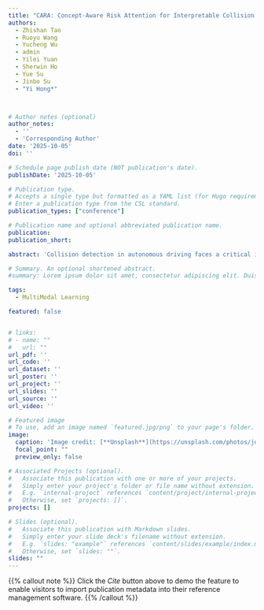 ```yaml
---
title: "CARA: Concept-Aware Risk Attention for Interpretable Collision Prediction"
authors:
  - Zhishan Tao
  - Ruoyu Wang
  - Yucheng Wu
  - admin
  - Yilei Yuan
  - Sherwin Ho
  - Yue Su
  - Jinbo Su
  - "Yi Hong*"



# Author notes (optional)
author_notes:
  - ''
  - 'Corresponding Author'
date: '2025-10-05'
doi: ''

# Schedule page publish date (NOT publication's date).
publishDate: '2025-10-05'

# Publication type.
# Accepts a single type but formatted as a YAML list (for Hugo requirements).
# Enter a publication type from the CSL standard.
publication_types: ["conference"]

# Publication name and optional abbreviated publication name.
publication: 
publication_short: 

abstract: 'Collision detection in autonomous driving faces a critical interpretability challenge, as existing systems remain largely opaque in safety-critical decision-making. Current methods either rely on post-hoc explainers with limited fidelity or require costly manual annotations, failing to reconcile predictive accuracy with interpretability. To address these limitations, we propose leveraging natural language processing to extract interpretable risk concepts from real-world accident reports, bridging the semantic gap between textual accident descriptions and visual collision scenarios. We introduce CARA (Concept-Aware Risk Attention), a framework that uses language model-driven concept extraction and multimodal language-vision alignment to automatically discover risk-aware semantic concepts. Unlike traditional feature-driven attention mechanisms, CARA grounds spatial-temporal attention allocation in these human-understandable concepts derived from linguistic accident analysis. Experiments on standard benchmarks demonstrate that CARA achieves competitive accuracy and early warning capability while providing transparent, concept-based explanations for risk assessment in safety-critical AI systems.'

# Summary. An optional shortened abstract.
#summary: Lorem ipsum dolor sit amet, consectetur adipiscing elit. Duis posuere tellus ac convallis placerat. Proin tincidunt magna sed ex sollicitudin condimentum.

tags:
  - MultiModal Learning

featured: false


# links:
# - name: ""
#   url: ""
url_pdf: ''
url_code: ''
url_dataset: ''
url_poster: ''
url_project: ''
url_slides: ''
url_source: ''
url_video: ''

# Featured image
# To use, add an image named `featured.jpg/png` to your page's folder. 
image:
  caption: 'Image credit: [**Unsplash**](https://unsplash.com/photos/jdD8gXaTZsc)'
  focal_point: ""
  preview_only: false

# Associated Projects (optional).
#   Associate this publication with one or more of your projects.
#   Simply enter your project's folder or file name without extension.
#   E.g. `internal-project` references `content/project/internal-project/index.md`.
#   Otherwise, set `projects: []`.
projects: []

# Slides (optional).
#   Associate this publication with Markdown slides.
#   Simply enter your slide deck's filename without extension.
#   E.g. `slides: "example"` references `content/slides/example/index.md`.
#   Otherwise, set `slides: ""`.
slides: ""
---
```


{{% callout note %}}
Click the *Cite* button above to demo the feature to enable visitors to import publication metadata into their reference management software.
{{% /callout %}}

